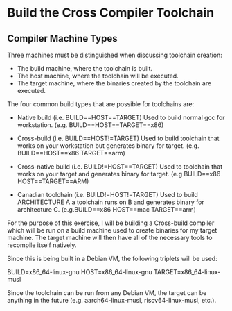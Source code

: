 # Build the Cross Compiler Toolchain

## Compiler Machine Types

Three machines must be distinguished when discussing toolchain creation:

 - The build machine, where the toolchain is built.
 - The host machine, where the toolchain will be executed.
 - The target machine, where the binaries created by the toolchain are executed.

The four common build types that are possible for toolchains are:

 - Native build (i.e. BUILD==HOST==TARGET)
   Used to build normal gcc for workstation. (e.g. BUILD==HOST==TARGET==x86)

 - Cross-build (i.e. BUILD==HOST!=TARGET)
   Used to build toolchain that works on your workstation but generates binary for target. (e.g. BUILD==HOST==x86 TARGET==arm)

 - Cross-native build (i.e. BUILD!=HOST==TARGET)
   Used to toolchain that works on your target and generates binary for target. (e.g BUILD==x86 HOST==TARGET==ARM)

 - Canadian toolchain (i.e. BUILD!=HOST!=TARGET)
   Used to build ARCHITECTURE A a toolchain runs on B and generates binary for architecture C. (e.g.BUILD==x86 HOST==mac TARGET==arm)

For the purpose of this exercise, I will be building a Cross-build compiler which will be run on a build machine used to create binaries for my target machine. The target machine will then have all of the necessary tools to recompile itself natively.

Since this is being built in a Debian VM, the following triplets will be used:

BUILD=x86_64-linux-gnu
HOST=x86_64-linux-gnu
TARGET=x86_64-linux-musl

Since the toolchain can be run from any Debian VM, the target can be anything in the future (e.g. aarch64-linux-musl, riscv64-linux-musl, etc.).

